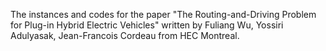 The instances and codes for the paper "The Routing-and-Driving Problem for Plug-in Hybrid Electric Vehicles" written by Fuliang Wu, Yossiri Adulyasak, Jean-Francois Cordeau from HEC Montreal.
